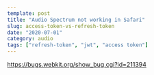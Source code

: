 ```yaml
---
template: post
title: "Audio Spectrum not working in Safari"
slug: access-token-vs-refresh-token
date: "2020-07-01"
category: audio 
tags: ["refresh-token", "jwt", "access token"]
---
```


https://bugs.webkit.org/show_bug.cgi?id=211394


